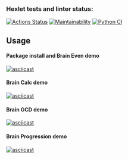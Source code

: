### Hexlet tests and linter status:

[![Actions Status](https://github.com/alekseyvlivanov/python-project-lvl1/workflows/hexlet-check/badge.svg)](https://github.com/alekseyvlivanov/python-project-lvl1/actions)
[![Maintainability](https://api.codeclimate.com/v1/badges/9f1460930c0961265721/maintainability)](https://codeclimate.com/github/alekseyvlivanov/python-project-lvl1/maintainability)
[![Python CI](https://github.com/alekseyvlivanov/python-project-lvl1/actions/workflows/pythonci.yml/badge.svg)](https://github.com/alekseyvlivanov/python-project-lvl1/actions/workflows/pythonci.yml)

## Usage

#### Package install and Brain Even demo

[![asciicast](https://asciinema.org/a/iqlLMVIabiMpda6EfrItNnHJa.svg)](https://asciinema.org/a/iqlLMVIabiMpda6EfrItNnHJa)

#### Brain Calc demo

[![asciicast](https://asciinema.org/a/ITh5kFaSpl0ULc01bUZtvicbb.svg)](https://asciinema.org/a/ITh5kFaSpl0ULc01bUZtvicbb)

#### Brain GCD demo

[![asciicast](https://asciinema.org/a/kg0ubfilEbTFTgZmtnkdh9ssD.svg)](https://asciinema.org/a/kg0ubfilEbTFTgZmtnkdh9ssD)

#### Brain Progression demo

[![asciicast](https://asciinema.org/a/qS9igmx3xCPHzMDvUyV0iLPt4.svg)](https://asciinema.org/a/qS9igmx3xCPHzMDvUyV0iLPt4)
